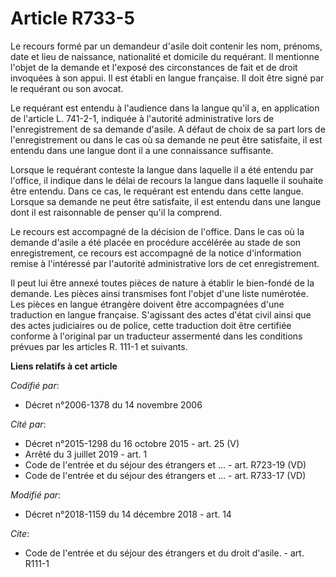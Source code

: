 # Article R733-5

Le recours formé par un demandeur d'asile doit contenir les nom, prénoms, date et lieu de naissance, nationalité et domicile
du requérant. Il mentionne l'objet de la demande et l'exposé des circonstances de fait et de droit invoquées à son appui. Il
est établi en langue française. Il doit être signé par le requérant ou son avocat.

Le requérant est entendu à l'audience dans la langue qu'il a, en application de l'article L. 741-2-1, indiquée à l'autorité
administrative lors de l'enregistrement de sa demande d'asile. A défaut de choix de sa part lors de l'enregistrement ou dans
le cas où sa demande ne peut être satisfaite, il est entendu dans une langue dont il a une connaissance suffisante.

Lorsque le requérant conteste la langue dans laquelle il a été entendu par l'office, il indique dans le délai de recours la
langue dans laquelle il souhaite être entendu. Dans ce cas, le requérant est entendu dans cette langue. Lorsque sa demande ne
peut être satisfaite, il est entendu dans une langue dont il est raisonnable de penser qu'il la comprend.

Le recours est accompagné de la décision de l'office. Dans le cas où la demande d'asile a été placée en procédure accélérée
au stade de son enregistrement, ce recours est accompagné de la notice d'information remise à l'intéressé par l'autorité
administrative lors de cet enregistrement.

Il peut lui être annexé toutes pièces de nature à établir le bien-fondé de la demande. Les pièces ainsi transmises font
l'objet d'une liste numérotée. Les pièces en langue étrangère doivent être accompagnées d'une traduction en langue française.
S'agissant des actes d'état civil ainsi que des actes judiciaires ou de police, cette traduction doit être certifiée conforme
à l'original par un traducteur assermenté dans les conditions prévues par les articles R. 111-1 et suivants.

**Liens relatifs à cet article**

_Codifié par_:

  - Décret n°2006-1378 du 14 novembre 2006

_Cité par_:

  - Décret n°2015-1298 du 16 octobre 2015 - art. 25 (V)
  - Arrêté du 3 juillet 2019 - art. 1
  - Code de l'entrée et du séjour des étrangers et ... - art. R723-19 (VD)
  - Code de l'entrée et du séjour des étrangers et ... - art. R733-17 (VD)

_Modifié par_:

  - Décret n°2018-1159 du 14 décembre 2018 - art. 14

_Cite_:

  - Code de l'entrée et du séjour des étrangers et du droit d'asile. - art. R111-1
